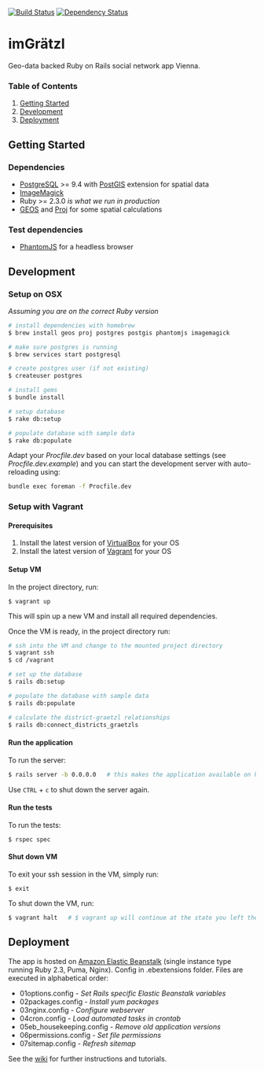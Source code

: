 [![Build Status](https://travis-ci.org/imGraetzl/im_graetzl.svg?branch=master)](https://travis-ci.org/imGraetzl/im_graetzl)
[![Dependency Status](https://gemnasium.com/badges/github.com/imGraetzl/im_graetzl.svg)](https://gemnasium.com/github.com/imGraetzl/im_graetzl)

# imGrätzl

Geo-data backed Ruby on Rails social network app Vienna.

### Table of Contents
1. [Getting Started](#getting-started)
1. [Development](#development)
3. [Deployment](#deployment)


## Getting Started

### Dependencies

* [PostgreSQL](http://www.postgresql.org/) >= 9.4 with [PostGIS](http://postgis.net/) extension for spatial data
* [ImageMagick](http://www.imagemagick.org/)
* Ruby >= 2.3.0 *is what we run in production*
* [GEOS](https://trac.osgeo.org/geos/) and [Proj](https://github.com/OSGeo/proj.4) for some spatial calculations

### Test dependencies

* [PhantomJS](http://phantomjs.org/) for a headless browser

## Development

### Setup on OSX

*Assuming you are on the correct Ruby version*
```sh
# install dependencies with homebrew
$ brew install geos proj postgres postgis phantomjs imagemagick

# make sure postgres is running
$ brew services start postgresql

# create postgres user (if not existing)
$ createuser postgres

# install gems
$ bundle install

# setup database
$ rake db:setup

# populate database with sample data
$ rake db:populate
```

Adapt your *Procfile.dev* based on your local database settings
(see *Procfile.dev.example*) and you can start the development server with
auto-reloading using:

```sh
bundle exec foreman -f Procfile.dev
```

### Setup with Vagrant

#### Prerequisites

1. Install the latest version of [VirtualBox](https://www.virtualbox.org/) for your OS
2. Install the latest version of [Vagrant](https://www.vagrantup.com/) for your OS

#### Setup VM

In the project directory, run:

    $ vagrant up

This will spin up a new VM and install all required dependencies.

Once the VM is ready, in the project directory run:

```sh
# ssh into the VM and change to the mounted project directory
$ vagrant ssh
$ cd /vagrant

# set up the database
$ rails db:setup

# populate the database with sample data
$ rails db:populate

# calculate the district-graetzl relationships
$ rails db:connect_districts_graetzls
```

#### Run the application

To run the server:

```sh
$ rails server -b 0.0.0.0   # this makes the application available on http://localhost:3000
```
Use `CTRL` + `c` to shut down the server again.

#### Run the tests

To run the tests:

    $ rspec spec

#### Shut down VM

To exit your ssh session in the VM, simply run:

    $ exit

To shut down the VM, run:

```sh
$ vagrant halt   # $ vagrant up will continue at the state you left the VM
```


## Deployment

The app is hosted on [Amazon Elastic Beanstalk](http://aws.amazon.com/elasticbeanstalk/) (single instance type running Ruby 2.3, Puma, Nginx). Config in .ebextensions folder. Files are executed in alphabetical order:

* 01options.config         - *Set Rails specific Elastic Beanstalk variables*
* 02packages.config        - *Install yum packages*
* 03nginx.config           - *Configure webserver*
* 04cron.config            - *Load automated tasks in crontab*
* 05eb_housekeeping.config - *Remove old application versions*
* 06permissions.config     - *Set file permissions*
* 07sitemap.config         - *Refresh sitemap*

See the [wiki](https://github.com/imGraetzl/im_graetzl/wiki) for further instructions and tutorials.
